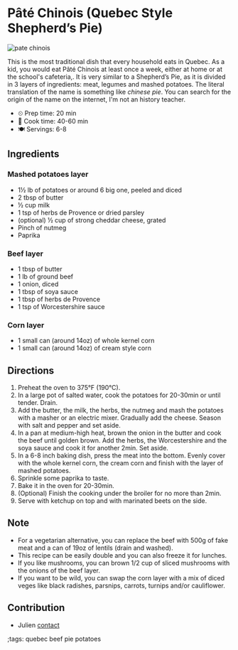 # Pâté Chinois (Quebec Style Shepherd’s Pie)

![pate chinois](pix/pate-chinois.webp "Homemade pate chinois with to much ketchup")

This is the most traditional dish that every household eats in Quebec. As a kid,
you would eat Pâté Chinois at least once a week, either at home or at the
school's cafeteria,. It is very similar to a Shepherd’s Pie, as it is divided in
3 layers of ingredients: meat, legumes and mashed potatoes. The literal
translation of the name is something like _chinese pie_. You can search for the
origin of the name on the internet, I'm not an history teacher.

- ⏲ Prep time: 20 min
- 🍳 Cook time: 40-60 min
- 🍽 Servings: 6-8

## Ingredients

### Mashed potatoes layer

- 1½ lb of potatoes or around 6 big one, peeled and diced
- 2 tbsp of butter
- ½ cup milk
- 1 tsp of  herbs de Provence or dried parsley
- (optional) ½ cup of strong cheddar cheese, grated
- Pinch of nutmeg
- Paprika

### Beef layer

- 1 tbsp of butter
- 1 lb of ground beef
- 1 onion, diced
- 1 tbsp of soya sauce
- 1 tbsp of herbs de Provence
- 1 tsp of Worcestershire sauce

### Corn layer

- 1 small can (around 14oz) of whole kernel corn
- 1 small can (around 14oz) of cream style corn

## Directions

1. Preheat the oven to 375°F (190°C).
2. In a large pot of salted water, cook the potatoes for 20-30min or until tender. Drain.
3. Add the butter, the milk, the herbs, the nutmeg and mash the potatoes with a masher or an electric mixer. Gradually add the cheese. Season with salt and pepper and set aside.
4. In a pan at medium-high heat, brown the onion in the butter and cook the beef until golden brown. Add the herbs, the Worcestershire and the soya sauce and cook it for another 2min. Set aside.
5. In a 6-8 inch baking dish, press the meat into the bottom. Evenly cover with the whole kernel corn, the cream corn and finish with the layer of mashed potatoes.
6. Sprinkle some paprika to taste.
7. Bake it in the oven for 20-30min.
8. (Optional) Finish the cooking under the broiler for no more than 2min.
9. Serve with ketchup on top and with marinated beets on the side.

## Note

- For a vegetarian alternative, you can replace the beef with 500g of fake meat and a can of 19oz of lentils (drain and washed).
- This recipe can be easily double and you can also freeze it for lunches.
- If you like mushrooms, you can brown 1/2 cup of sliced mushrooms with the onions of the beef layer.
- If you want to be wild, you can swap the corn layer with a mix of diced veges like black radishes, parsnips, carrots, turnips and/or cauliflower.

## Contribution

- Julien [contact](mailto:levesquej@protonmail.com)

;tags: quebec beef pie potatoes
